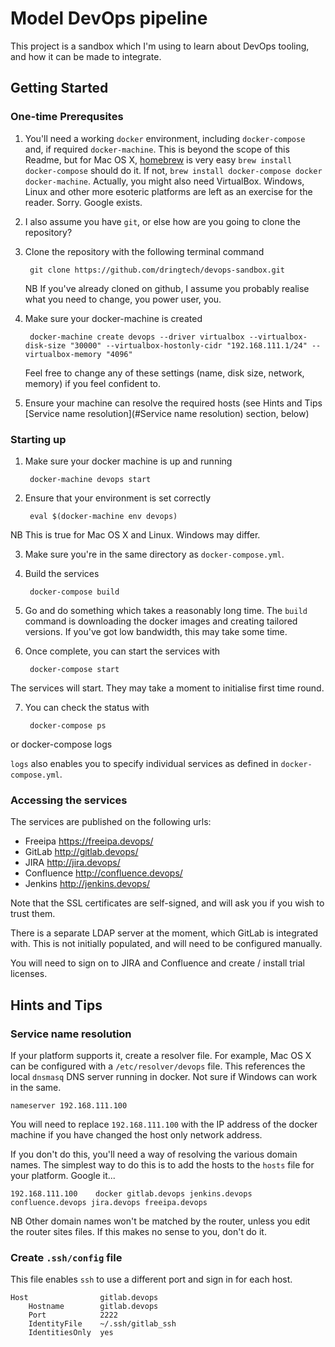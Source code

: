 # Model DevOps pipeline

This project is a sandbox which I'm using to learn about DevOps tooling, and how it can be made to integrate.

## Getting Started

### One-time Prerequsites

1. You'll need a working `docker` environment, including `docker-compose` and, if required `docker-machine`. This is beyond the scope of this Readme, but for Mac OS X, [homebrew](http://brew.sh) is very easy `brew install docker-compose` should do it. If not, `brew install docker-compose docker docker-machine`. Actually, you might also need VirtualBox. Windows, Linux and other more esoteric platforms are left as an exercise for the reader. Sorry. Google exists.

2. I also assume you have `git`, or else how are you going to clone the repository?

3. Clone the repository with the following terminal command

        git clone https://github.com/dringtech/devops-sandbox.git

    NB If you've already cloned on github, I assume you probably realise what you need to change, you power user, you.

4. Make sure your docker-machine is created

        docker-machine create devops --driver virtualbox --virtualbox-disk-size "30000" --virtualbox-hostonly-cidr "192.168.111.1/24" --virtualbox-memory "4096"

    Feel free to change any of these settings (name, disk size, network, memory) if you feel confident to.

5. Ensure your machine can resolve the required hosts (see Hints and Tips [Service name resolution](#Service name resolution) section, below)

### Starting up

1. Make sure your docker machine is up and running

        docker-machine devops start

2. Ensure that your environment is set correctly

        eval $(docker-machine env devops)

  NB This is true for Mac OS X and Linux. Windows may differ.

3. Make sure you're in the same directory as `docker-compose.yml`.

4. Build the services

        docker-compose build

5. Go and do something which takes a reasonably long time. The `build` command is downloading the docker images and creating tailored versions. If you've got low bandwidth, this may take some time.

6. Once complete, you can start the services with

        docker-compose start

  The services will start. They may take a moment to initialise first time round.

7. You can check the status with

        docker-compose ps

  or
        docker-compose logs

  `logs` also enables you to specify individual services as defined in
  `docker-compose.yml`.

### Accessing the services

The services are published on the following urls:

* Freeipa <https://freeipa.devops/>
* GitLab <http://gitlab.devops/>
* JIRA <http://jira.devops/>
* Confluence <http://confluence.devops/>
* Jenkins <http://jenkins.devops/>

Note that the SSL certificates are self-signed, and will ask you if you wish to trust them.

There is a separate LDAP server at the moment, which GitLab is integrated with. This is not initially populated, and will need to be configured manually.

You will need to sign on to JIRA and Confluence and create / install trial licenses.

## Hints and Tips

### Service name resolution

If your platform supports it, create a resolver file. For example, Mac OS X can be configured with a `/etc/resolver/devops` file. This references the local `dnsmasq` DNS server running in docker.
Not sure if Windows can work in the same.

    nameserver 192.168.111.100

You will need to replace `192.168.111.100` with the IP address of the docker machine if you have changed the host only network address.

If you don't do this, you'll need a way of resolving the various domain names.
The simplest way to do this is to add the hosts to the `hosts` file for your
platform. Google it...

    192.168.111.100    docker gitlab.devops jenkins.devops confluence.devops jira.devops freeipa.devops

NB Other domain names won't be matched by the router, unless you edit the router sites files. If this makes no sense to you, don't do it.

### Create `.ssh/config` file

This file enables `ssh` to use a different port and sign in for each host.

    Host                gitlab.devops
        Hostname        gitlab.devops
        Port            2222
        IdentityFile    ~/.ssh/gitlab_ssh
        IdentitiesOnly  yes
